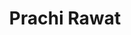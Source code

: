 ---
layout: 
title: Prachi Rawat
position_at_CNI: 
description: 
description2: Prachi Rawat is a M.Tech  student in the Department of Electrical Communication Engineering, Indian Institute of Science Bangalore, since Aug. 2023. She received his B.tech Degree in Electronics and Communication Engineering from Guru Gobind singh Indraprastha university(USIT). Her  broad areas of interest lies in Edge computing, wireless communication , Machine learning . Currently, She is working under Parimal Parag on Task scheduling Algorithm for  Edge computing.
department: ECE
img: /assets/images/people/mtech/prachiRawat.png
importance: 1
category: M.Tech. Fellows/Scholars
redirect: 
research_interests: 
email: prachirawat@iisc.ac.in
years: [2024]
linkedin: https://www.linkedin.com/in/prachi-rawat-61a189191
advisor: Prof. Parimal Parag # only applicable for students or fellows

---